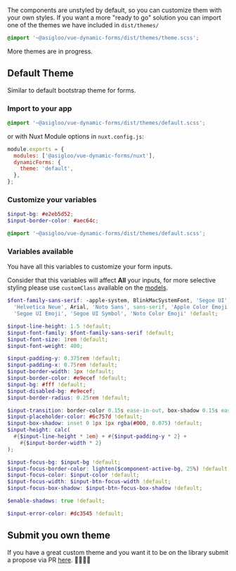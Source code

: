 The components are unstyled by default, so you can customize them with your own styles. If you want a more "ready to go" solution you can import one of the themes we have included in `dist/themes/`

```scss
@import '~@asigloo/vue-dynamic-forms/dist/themes/theme.scss';
```

More themes are in progress.

## Default Theme

Similar to default bootstrap theme for forms.

### Import to your app

```scss
@import '~@asigloo/vue-dynamic-forms/dist/themes/default.scss';
```

or with Nuxt Module options in `nuxt.config.js`:

```javascript [nuxt.config.js]
module.exports = {
  modules: ['@asigloo/vue-dynamic-forms/nuxt'],
  dynamicForms: {
    theme: 'default',
  },
};
```

### Customize your variables

```scss
$input-bg: #e2eb5d52;
$input-border-color: #aec64c;

@import '~@asigloo/vue-dynamic-forms/dist/themes/default.scss';
```

### Variables available

You have all this variables to customize your form inputs.

Consider that this variables will affect **All** your inputs, for more selective styling please use `customClass` available on the [models](./models.md).

```scss
$font-family-sans-serif: -apple-system, BlinkMacSystemFont, 'Segoe UI', Roboto,
  'Helvetica Neue', Arial, 'Noto Sans', sans-serif, 'Apple Color Emoji',
  'Segoe UI Emoji', 'Segoe UI Symbol', 'Noto Color Emoji' !default;

$input-line-height: 1.5 !default;
$input-font-family: $font-family-sans-serif !default;
$input-font-size: 1rem !default;
$input-font-weight: 400;

$input-padding-y: 0.375rem !default;
$input-padding-x: 0.75rem !default;
$input-border-width: 1px !default;
$input-border-color: #e9ecef !default;
$input-bg: #fff !default;
$input-disabled-bg: #e9ecef;
$input-border-radius: 0.25rem !default;

$input-transition: border-color 0.15s ease-in-out, box-shadow 0.15s ease-in-out !default;
$input-placeholder-color: #6c757d !default;
$input-box-shadow: inset 0 1px 1px rgba(#000, 0.075) !default;
$input-height: calc(
  #{$input-line-height * 1em} + #{$input-padding-y * 2} +
    #{$input-border-width * 2}
);

$input-focus-bg: $input-bg !default;
$input-focus-border-color: lighten($component-active-bg, 25%) !default;
$input-focus-color: $input-color !default;
$input-focus-width: $input-btn-focus-width !default;
$input-focus-box-shadow: $input-btn-focus-box-shadow !default;

$enable-shadows: true !default;

$input-error-color: #dc3545 !default;
```

## Submit you own theme

If you have a great custom theme and you want it to be on the library submit a propose via PR [here](https://github.com/alvarosaburido/vue-dynamic-forms/pulls). 👩‍🎤👨‍🎤

